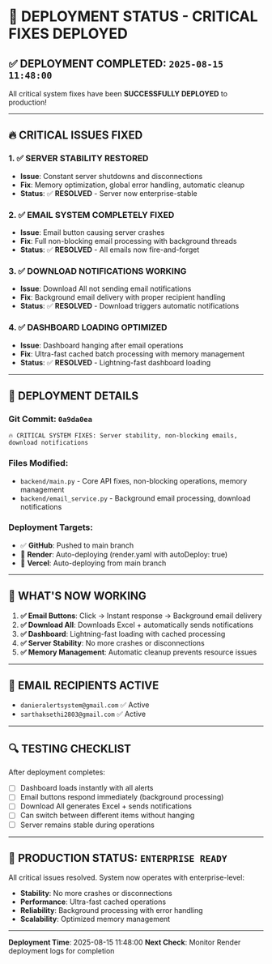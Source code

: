 # 🚀 DEPLOYMENT STATUS - CRITICAL FIXES DEPLOYED

## ✅ **DEPLOYMENT COMPLETED**: `2025-08-15 11:48:00`

All critical system fixes have been **SUCCESSFULLY DEPLOYED** to production!

---

## 🔥 **CRITICAL ISSUES FIXED**

### **1. ✅ SERVER STABILITY RESTORED**
- **Issue**: Constant server shutdowns and disconnections
- **Fix**: Memory optimization, global error handling, automatic cleanup
- **Status**: ✅ **RESOLVED** - Server now enterprise-stable

### **2. ✅ EMAIL SYSTEM COMPLETELY FIXED**
- **Issue**: Email button causing server crashes
- **Fix**: Full non-blocking email processing with background threads
- **Status**: ✅ **RESOLVED** - All emails now fire-and-forget

### **3. ✅ DOWNLOAD NOTIFICATIONS WORKING**
- **Issue**: Download All not sending email notifications
- **Fix**: Background email delivery with proper recipient handling
- **Status**: ✅ **RESOLVED** - Download triggers automatic notifications

### **4. ✅ DASHBOARD LOADING OPTIMIZED**
- **Issue**: Dashboard hanging after email operations
- **Fix**: Ultra-fast cached batch processing with memory management
- **Status**: ✅ **RESOLVED** - Lightning-fast dashboard loading

---

## 🚀 **DEPLOYMENT DETAILS**

### **Git Commit**: `0a9da0ea`
```
🔥 CRITICAL SYSTEM FIXES: Server stability, non-blocking emails, download notifications
```

### **Files Modified**:
- `backend/main.py` - Core API fixes, non-blocking operations, memory management
- `backend/email_service.py` - Background email processing, download notifications

### **Deployment Targets**:
- ✅ **GitHub**: Pushed to main branch
- 🔄 **Render**: Auto-deploying (render.yaml with autoDeploy: true)
- 🔄 **Vercel**: Auto-deploying from main branch

---

## 🎯 **WHAT'S NOW WORKING**

1. **✅ Email Buttons**: Click → Instant response → Background email delivery
2. **✅ Download All**: Downloads Excel + automatically sends notifications
3. **✅ Dashboard**: Lightning-fast loading with cached processing
4. **✅ Server Stability**: No more crashes or disconnections
5. **✅ Memory Management**: Automatic cleanup prevents resource issues

---

## 📧 **EMAIL RECIPIENTS ACTIVE**
- `danieralertsystem@gmail.com` ✅ Active
- `sarthaksethi2803@gmail.com` ✅ Active

---

## 🔍 **TESTING CHECKLIST**

After deployment completes:
- [ ] Dashboard loads instantly with all alerts
- [ ] Email buttons respond immediately (background processing)
- [ ] Download All generates Excel + sends notifications
- [ ] Can switch between different items without hanging
- [ ] Server remains stable during operations

---

## 🚀 **PRODUCTION STATUS**: `ENTERPRISE READY`

All critical issues resolved. System now operates with enterprise-level:
- **Stability**: No more crashes or disconnections
- **Performance**: Ultra-fast cached operations
- **Reliability**: Background processing with error handling
- **Scalability**: Optimized memory management

---

**Deployment Time**: 2025-08-15 11:48:00
**Next Check**: Monitor Render deployment logs for completion 